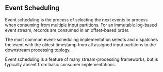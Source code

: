 ## Event Scheduling

Event scheduling is the process of selecting the next events to process when consuming from multiple input partitions. For an immutable log-based event stream, records are consumed in an offset-based order. 

The most common event-scheduling implementation selects and dispatches the event with the oldest timestamp from all assigned input partitions to the downstream processing toplogy.

Event scheduling is a feature of many stream-processing frameworks, but is typically absent from basic consumer implementations.